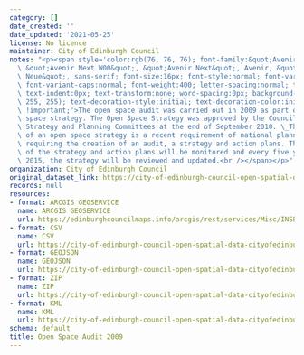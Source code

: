 ```yaml
---
category: []
date_created: ''
date_updated: '2021-05-25'
license: No licence
maintainer: City of Edinburgh Council
notes: "<p><span style='color:rgb(76, 76, 76); font-family:&quot;Avenir Next W01&quot;,\
  \ &quot;Avenir Next W00&quot;, &quot;Avenir Next&quot;, Avenir, &quot;Helvetica\
  \ Neue&quot;, sans-serif; font-size:16px; font-style:normal; font-variant-ligatures:normal;\
  \ font-variant-caps:normal; font-weight:400; letter-spacing:normal; text-align:start;\
  \ text-indent:0px; text-transform:none; word-spacing:0px; background-color:rgb(255,\
  \ 255, 255); text-decoration-style:initial; text-decoration-color:initial; display:inline\
  \ !important;'>The open space audit was carried out in 2009 as part of the open\
  \ space strategy. The Open Space Strategy was approved by the Council's Policy and\
  \ Strategy and Planning Committees at the end of September 2010. \_The preparation\
  \ of an open space strategy is a recent requirement of national planning policy,\
  \ requiring the creation of an audit, a strategy and action plans. The implementation\
  \ of the strategy and action plans will be monitored and every five years, from\
  \ 2015, the strategy will be reviewed and updated.<br /></span></p>"
organization: City of Edinburgh Council
original_dataset_link: https://city-of-edinburgh-council-open-spatial-data-cityofedinburgh.hub.arcgis.com/maps/cityofedinburgh::open-space-audit-2009
records: null
resources:
- format: ARCGIS GEOSERVICE
  name: ARCGIS GEOSERVICE
  url: https://edinburghcouncilmaps.info/arcgis/rest/services/Misc/INSPIRE/MapServer/15
- format: CSV
  name: CSV
  url: https://city-of-edinburgh-council-open-spatial-data-cityofedinburgh.hub.arcgis.com/datasets/cityofedinburgh::open-space-audit-2009.csv?outSR=%7B%22latestWkid%22%3A27700%2C%22wkid%22%3A27700%7D
- format: GEOJSON
  name: GEOJSON
  url: https://city-of-edinburgh-council-open-spatial-data-cityofedinburgh.hub.arcgis.com/datasets/cityofedinburgh::open-space-audit-2009.geojson?outSR=%7B%22latestWkid%22%3A27700%2C%22wkid%22%3A27700%7D
- format: ZIP
  name: ZIP
  url: https://city-of-edinburgh-council-open-spatial-data-cityofedinburgh.hub.arcgis.com/datasets/cityofedinburgh::open-space-audit-2009.zip?outSR=%7B%22latestWkid%22%3A27700%2C%22wkid%22%3A27700%7D
- format: KML
  name: KML
  url: https://city-of-edinburgh-council-open-spatial-data-cityofedinburgh.hub.arcgis.com/datasets/cityofedinburgh::open-space-audit-2009.kml?outSR=%7B%22latestWkid%22%3A27700%2C%22wkid%22%3A27700%7D
schema: default
title: Open Space Audit 2009
---
```

